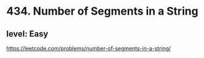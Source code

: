 # 434. Number of Segments in a String
## level: Easy

https://leetcode.com/problems/number-of-segments-in-a-string/
